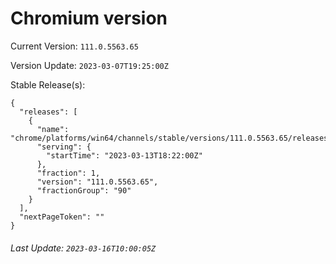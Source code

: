 # Chromium version

Current Version: `111.0.5563.65`

Version Update: `2023-03-07T19:25:00Z`

Stable Release(s):
```
{
  "releases": [
    {
      "name": "chrome/platforms/win64/channels/stable/versions/111.0.5563.65/releases/1678731720",
      "serving": {
        "startTime": "2023-03-13T18:22:00Z"
      },
      "fraction": 1,
      "version": "111.0.5563.65",
      "fractionGroup": "90"
    }
  ],
  "nextPageToken": ""
}
```

###### Last Update: `2023-03-16T10:00:05Z`
        